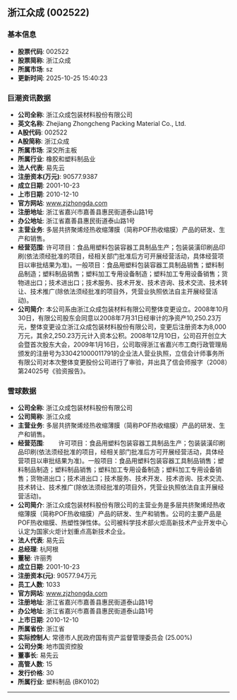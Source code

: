 ## 浙江众成 (002522)

### 基本信息

- **股票代码**: 002522
- **股票简称**: 浙江众成
- **所属市场**: sz
- **更新时间**: 2025-10-25 15:40:23

### 巨潮资讯数据

- **公司全称**: 浙江众成包装材料股份有限公司
- **英文名称**: Zhejiang Zhongcheng Packing Material Co., Ltd.
- **A股代码**: 002522
- **A股简称**: 浙江众成
- **所属市场**: 深交所主板
- **所属行业**: 橡胶和塑料制品业
- **法人代表**: 易先云
- **注册资本(万元)**: 90577.9387
- **成立日期**: 2001-10-23
- **上市日期**: 2010-12-10
- **官方网站**: www.zjzhongda.com
- **注册地址**: 浙江省嘉兴市嘉善县惠民街道泰山路1号
- **办公地址**: 浙江省嘉善县惠民街道泰山路1号
- **主营业务**: 多层共挤聚烯烃热收缩薄膜（简称POF热收缩膜）产品的研发、生产和销售。
- **经营范围**: 许可项目：食品用塑料包装容器工具制品生产；包装装潢印刷品印刷(依法须经批准的项目，经相关部门批准后方可开展经营活动，具体经营项目以审批结果为准)。一般项目：食品用塑料包装容器工具制品销售；塑料制品制造；塑料制品销售；塑料加工专用设备制造；塑料加工专用设备销售；货物进出口；技术进出口；技术服务、技术开发、技术咨询、技术交流、技术转让、技术推广(除依法须经批准的项目外，凭营业执照依法自主开展经营活动)。
- **公司简介**: 本公司系由浙江众成包装材料有限公司整体变更设立。2008年10月30日，有限公司股东会同意以2008年7月31日经审计的净资产10,250.23万元，整体变更设立浙江众成包装材料股份有限公司，变更后注册资本为8,000万元，其余2,250.23万元计入资本公积。2008年12月10日，公司召开创立大会暨首次股东大会，2009年1月16日，公司取得浙江省嘉兴市工商行政管理局颁发的注册号为330421000011791的企业法人营业执照，立信会计师事务所有限公司对本次整体变更股份公司进行了审验，并出具了信会师报字（2008）第24025号《验资报告》。

### 雪球数据

- **公司全称**: 浙江众成包装材料股份有限公司
- **公司简称**: 浙江众成
- **主营业务**: 多层共挤聚烯烃热收缩薄膜（简称POF热收缩膜）产品的研发、生产和销售。
- **经营范围**: 　　许可项目：食品用塑料包装容器工具制品生产；包装装潢印刷品印刷(依法须经批准的项目，经相关部门批准后方可开展经营活动，具体经营项目以审批结果为准)。一般项目：食品用塑料包装容器工具制品销售；塑料制品制造；塑料制品销售；塑料加工专用设备制造；塑料加工专用设备销售；货物进出口；技术进出口；技术服务、技术开发、技术咨询、技术交流、技术转让、技术推广(除依法须经批准的项目外，凭营业执照依法自主开展经营活动)。
- **公司简介**: 浙江众成包装材料股份有限公司的主营业务是多层共挤聚烯烃热收缩薄膜（简称POF热收缩膜）产品的研发、生产和销售。公司的主要产品是POF热收缩膜、热塑性弹性体。公司被科学技术部火炬高新技术产业开发中心认定为国家火炬计划重点高新技术企业。
- **法人代表**: 易先云
- **总经理**: 杭阿根
- **董秘**: 许丽秀
- **成立日期**: 2001-10-23
- **注册资本(元)**: 90577.94万元
- **员工人数**: 1033
- **官方网站**: www.zjzhongda.com
- **注册地址**: 浙江省嘉兴市嘉善县惠民街道泰山路1号
- **办公地址**: 浙江省嘉兴市嘉善县惠民街道泰山路1号
- **上市日期**: 2010-12-10
- **所属省份**: 浙江省
- **实际控制人**: 常德市人民政府国有资产监督管理委员会 (25.00%)
- **公司分类**: 地市国资控股
- **董事长**: 易先云
- **高管人数**: 15
- **发行价格**: 30
- **所属行业**: 塑料制品 (BK0102)

---